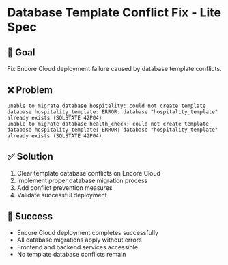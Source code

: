 # Database Template Conflict Fix - Lite Spec

## 🎯 **Goal**
Fix Encore Cloud deployment failure caused by database template conflicts.

## ❌ **Problem**
```
unable to migrate database hospitality: could not create template database hospitality_template: ERROR: database "hospitality_template" already exists (SQLSTATE 42P04)
unable to migrate database health_check: could not create template database hospitality_template: ERROR: database "hospitality_template" already exists (SQLSTATE 42P04)
```

## ✅ **Solution**
1. Clear template database conflicts on Encore Cloud
2. Implement proper database migration process
3. Add conflict prevention measures
4. Validate successful deployment

## 🎯 **Success**
- Encore Cloud deployment completes successfully
- All database migrations apply without errors
- Frontend and backend services accessible
- No template database conflicts remain
